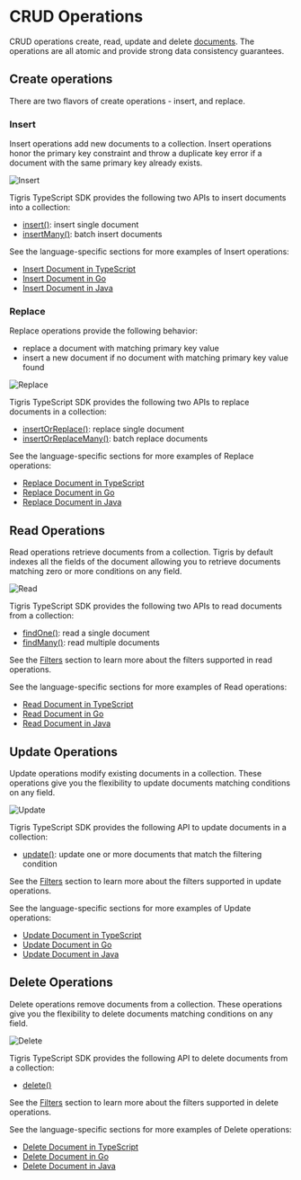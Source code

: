 # CRUD Operations

CRUD operations create, read, update and delete [documents](documents). The
operations are all atomic and provide strong data consistency guarantees.

## Create operations

There are two flavors of create operations - insert, and replace.

### Insert

Insert operations add new documents to a collection. Insert operations honor
the primary key constraint and throw a duplicate key error if a document
with the same primary key already exists.

![Insert](/img/insert.jpg)

Tigris TypeScript SDK provides the following two APIs to insert documents
into a collection:

- [insert()](../typescript/insert#insert-a-single-document):
  insert single document
- [insertMany()](../typescript/insert#insert-multiple-documents):
  batch insert documents

See the language-specific sections for more examples of Insert operations:

- [Insert Document in TypeScript](../typescript/insert)
- [Insert Document in Go](../golang/insert)
- [Insert Document in Java](../java/insert)

### Replace

Replace operations provide the following behavior:

- replace a document with matching primary key value
- insert a new document if no document with matching primary key value found

![Replace](/img/replace.jpg)

Tigris TypeScript SDK provides the following two APIs to replace documents
in a collection:

- [insertOrReplace()](../typescript/insert#upsert-a-single-document):
  replace single document
- [insertOrReplaceMany()](../typescript/insert#upsert-multiple-documents):
  batch replace documents

See the language-specific sections for more examples of Replace operations:

- [Replace Document in TypeScript](../typescript/insert)
- [Replace Document in Go](../golang/insert)
- [Replace Document in Java](../java/insert)

## Read Operations

Read operations retrieve documents from a collection. Tigris by default
indexes all the fields of the document allowing you to retrieve documents
matching zero or more conditions on any field.

![Read](/img/findmany.jpg)

Tigris TypeScript SDK provides the following two APIs to read documents
from a collection:

- [findOne()](../typescript/query#simple-read-query): read a single document
- [findMany()](../typescript/query#filtering-on-multiple-fields): read
  multiple documents

See the [Filters](filters) section to learn more about the filters supported in
read operations.

See the language-specific sections for more examples of Read operations:

- [Read Document in TypeScript](../typescript/query)
- [Read Document in Go](../golang/query)
- [Read Document in Java](../java/query)

## Update Operations

Update operations modify existing documents in a collection. These
operations give you the flexibility to update documents matching conditions on
any field.

![Update](/img/update.jpg)

Tigris TypeScript SDK provides the following API to update documents in a
collection:

- [update()](../typescript/update#simple-update): update one or more
  documents that match the filtering condition

See the [Filters](filters) section to learn more about the filters supported in
update operations.

See the language-specific sections for more examples of Update operations:

- [Update Document in TypeScript](../typescript/update)
- [Update Document in Go](../golang/update)
- [Update Document in Java](../java/update)

## Delete Operations

Delete operations remove documents from a collection. These operations give
you the flexibility to delete documents matching conditions on any field.

![Delete](/img/delete.jpg)

Tigris TypeScript SDK provides the following API to delete documents from a
collection:

- [delete()](../typescript/delete#simple-delete)

See the [Filters](filters) section to learn more about the filters supported in
delete operations.

See the language-specific sections for more examples of Delete operations:

- [Delete Document in TypeScript](../typescript/delete)
- [Delete Document in Go](../golang/delete)
- [Delete Document in Java](../java/delete)
